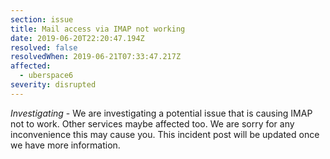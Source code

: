 ```yaml
---
section: issue
title: Mail access via IMAP not working
date: 2019-06-20T22:20:47.194Z
resolved: false
resolvedWhen: 2019-06-21T07:33:47.217Z
affected:
  - uberspace6
severity: disrupted
---
```

_Investigating_ - We are investigating a potential issue that is causing IMAP not to work. Other services maybe affected too. We are sorry for any inconvenience this may cause you. This incident post will be updated once we have more information.
